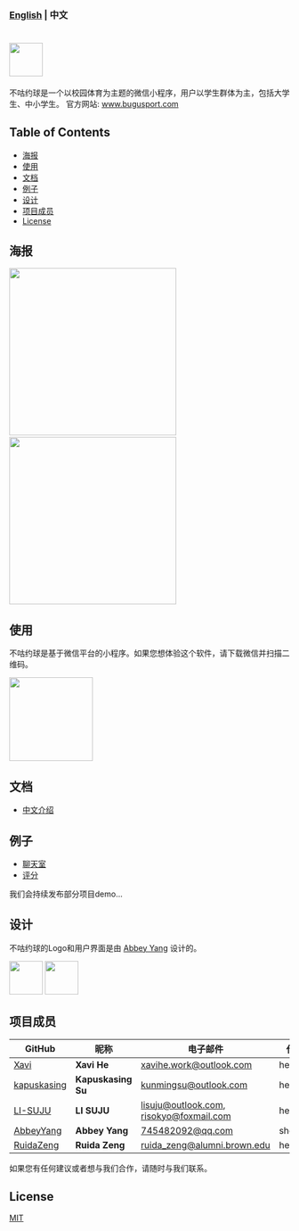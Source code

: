 ### [English](https://github.com/HeXavi8/Bugu-Sport) | 中文

# <img src='./images/title1.png' height='60'/></br>

不咕约球是一个以校园体育为主题的微信小程序，用户以学生群体为主，包括大学生、中小学生。
官方网站: www.bugusport.com

## Table of Contents
* [海报](#Poster)
* [使用](#Usage)
* [文档](#Documentations)
* [例子](#Examples)
* [设计](#Design)
* [项目成员](#Project_Members)
* [License](#License)

## 海报 <a name="Poster"></a>

<img src="./images/intro2.jpg" width = "300"  />&emsp; <img src="./images/intro1.jpg" width = "300"  />

## 使用 <a name="Usage"></a>

不咕约球是基于微信平台的小程序。如果您想体验这个软件，请下载微信并扫描二维码。

<img src="./QRcode.JPG" width = "150" height = "150" />

## 文档 <a name="Documentations"></a>
- [中文介绍](./中文介绍)

## 例子 <a name="Examples"></a>

- [聊天室](./examples/chatroom)
- [评分](./examples/grade)

我们会持续发布部分项目demo...

## 设计 <a name="Design"></a>

不咕约球的Logo和用户界面是由 [Abbey Yang](https://github.com/AbbeyYang) 设计的。  

<img src="./images/title2.png" height = "60"  /> <img src="./images/title4.png" height = "60"/>


## 项目成员 <a name="Project_Members"></a>

| **GitHub** | **昵称** | **电子邮件** | **代词** |
|------------|----------|--------------|----------|
| [Xavi](https://github.com/HeXavi8) | **Xavi He** | [xavihe.work@outlook.com](mailto:xavihe.work@outlook.com) | he/him |
| [kapuskasing](https://github.com/kapuskasing) | **Kapuskasing Su** | [kunmingsu@outlook.com](mailto:kunmingsu@outlook.com) | he/him |
| [LI-SUJU](https://github.com/LI-SUJU) | **LI SUJU** | [lisuju@outlook.com](mailto:lisuju@outlook.com), [risokyo@foxmail.com](mailto:risokyo@foxmail.com) | he/him |
| [AbbeyYang](https://github.com/AbbeyYang) | **Abbey Yang** | [745482092@qq.com](mailto:745482092@qq.com) | she/her |
| [RuidaZeng](https://github.com/RuidaZeng) | **Ruida Zeng** | [ruida_zeng@alumni.brown.edu](mailto:ruida_zeng@alumni.brown.edu) | he/him |


如果您有任何建议或者想与我们合作，请随时与我们联系。 </br>

## License <a name="License"></a>

[MIT](./LICENSE)

